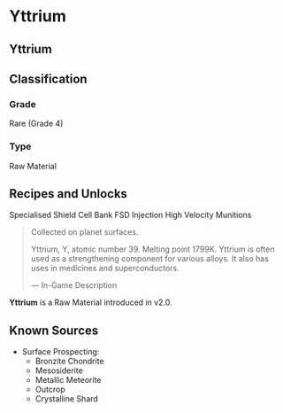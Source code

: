 # Yttrium
##  Yttrium

		

## Classification

### Grade

Rare (Grade 4)

### Type

Raw Material

## Recipes and Unlocks

Specialised Shield Cell Bank
 FSD Injection
 High Velocity Munitions

> 
> 
> Collected on planet surfaces.
> 
> Yttrium, Y, atomic number 39. Melting point 1799K. Yttrium is often used as a strengthening component for various alloys. It also has uses in medicines and superconductors.
> 
> 
> — In-Game Description
> 

**Yttrium** is a Raw Material introduced in v2.0.

## Known Sources

- Surface Prospecting:
    - Bronzite Chondrite
    - Mesosiderite
    - Metallic Meteorite
    - Outcrop
    - Crystalline Shard